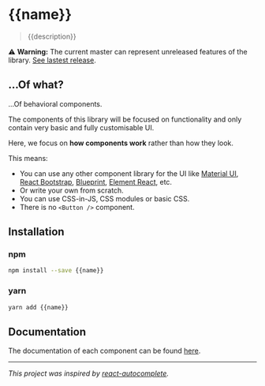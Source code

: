 # {{name}}

> {{description}}

⚠️ **Warning:** The current master can represent unreleased features of the library.
[See lastest release]({{repository.url}}/tree/{{version}}).

## ...Of what?

...Of behavioral components.

The components of this library will be focused on functionality and only contain very basic and fully customisable UI.

Here, we focus on **how components work** rather than how they look.

This means:

- You can use any other component library for the UI like [Material UI](https://material-ui.com/), [React Bootstrap](https://react-bootstrap.github.io/), [Blueprint](http://blueprintjs.com/), [Element React](https://eleme.github.io/element-react/#/en-US/quick-start), etc.
- Or write your own from scratch.
- You can use CSS-in-JS, CSS modules or basic CSS.
- There is no `<Button />` component.

## Installation

### npm

```sh
npm install --save {{name}}
```

### yarn

```sh
yarn add {{name}}
```

## Documentation

The documentation of each component can be found [here]({{repository.url}}/tree/{{version}}/docs).

---

_This project was inspired by [react-autocomplete](https://github.com/reactjs/react-autocomplete)._
